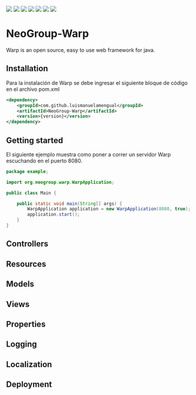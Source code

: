 ![](https://img.shields.io/travis/luismanuelamengual/NeoGroup-Warp.svg) 
![](https://img.shields.io/github/license/luismanuelamengual/NeoGroup-Warp.svg)
![](https://img.shields.io/maven-central/v/com.github.luismanuelamengual/NeoGroup-Warp.svg)
![](https://img.shields.io/github/forks/luismanuelamengual/NeoGroup-Warp.svg?style=social&label=Fork)
![](https://img.shields.io/github/stars/luismanuelamengual/NeoGroup-Warp.svg?style=social&label=Star)
![](https://img.shields.io/github/watchers/luismanuelamengual/NeoGroup-Warp.svg?style=social&label=Watch)
![](https://img.shields.io/github/followers/luismanuelamengual.svg?style=social&label=Follow)

# NeoGroup-Warp

Warp is an open source, easy to use web framework for java.

Installation
---------------

Para la instalación de Warp se debe ingresar el siguiente bloque de código en el archivo pom.xml

````xml
<dependency>
    <groupId>com.github.luismanuelamengual</groupId>
    <artifactId>NeoGroup-Warp</artifactId>
    <version>{version}</version>
</dependency>
````

Getting started
---------------

El siguiente ejemplo muestra como poner a correr un servidor Warp escuchando en el puerto 8080.

````java
package example;

import org.neogroup.warp.WarpApplication;

public class Main {

    public static void main(String[] args) {
        WarpApplication application = new WarpApplication(8080, true);
        application.start();
    }
}
````

Controllers
---------------

Resources
---------------

Models
---------------

Views
---------------

Properties
---------------

Logging
---------------

Localization
---------------

Deployment
---------------
